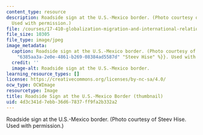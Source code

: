 ```yaml
---
content_type: resource
description: Roadside sign at the U.S.-Mexico border. (Photo courtesy of Steev Hise.
  Used with permission.)
file: /courses/17-410-globalization-migration-and-international-relations-spring-2006/4d3c341d7ebb36d67837ff9fa2b332a2_17-410s06-th.jpg
file_size: 10305
file_type: image/jpeg
image_metadata:
  caption: Roadside sign at the U.S.-Mexico border. (Photo courtesy of {{% resource_link
    "6385aa3a-2e0e-4861-b269-08384ad5587d" "Steev Hise" %}}. Used with permission.)
  credit: ''
  image-alt: Roadside sign at the U.S.-Mexico border.
learning_resource_types: []
license: https://creativecommons.org/licenses/by-nc-sa/4.0/
ocw_type: OCWImage
resourcetype: Image
title: Roadside Sign at the U.S.-Mexico Border (thumbnail)
uid: 4d3c341d-7ebb-36d6-7837-ff9fa2b332a2
---
```

Roadside sign at the U.S.-Mexico border. (Photo courtesy of Steev Hise. Used with permission.)